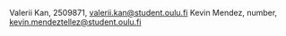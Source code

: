 Valerii Kan, 2509871, valerii.kan@student.oulu.fi
Kevin Mendez, number, kevin.mendeztellez@student.oulu.fi